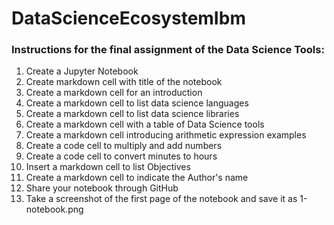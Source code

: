 # DataScienceEcosystemIbm
<h3>Instructions for the final assignment of the Data Science Tools:</h3>
<ol>
<li>Create a Jupyter Notebook</li>
<li>Create markdown cell with title of the notebook </li>
<li>Create a markdown cell for an introduction</li>
<li>Create a markdown cell to list data science languages </li>
<li>Create a markdown cell to list data science libraries</li>
<li>Create a markdown cell with a table of Data Science tools</li>
<li>Create a markdown cell introducing arithmetic expression examples</li>
<li>Create a code cell to multiply and add numbers</li>
<li>Create a code cell to convert minutes to hours</li>
<li>Insert a markdown cell to list Objectives</li>
<li>Create a markdown cell to indicate the Author's name</li>
<li>Share your notebook through GitHub</li>
<li>Take a screenshot of the first page of the notebook and save it as 1-notebook.png</li>
</ol>

